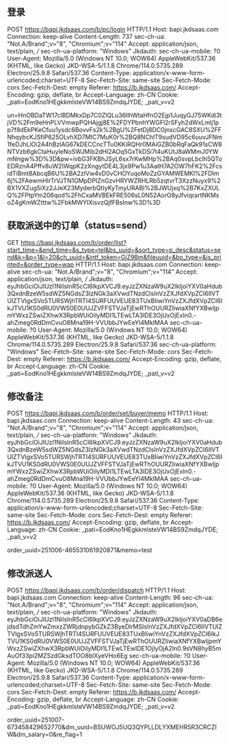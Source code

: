 ## 登录
POST https://bapi.jkdsaas.com/b/pc/login HTTP/1.1
Host: bapi.jkdsaas.com
Connection: keep-alive
Content-Length: 737
sec-ch-ua: "Not.A/Brand";v="8", "Chromium";v="114"
Accept: application/json, text/plain, */*
sec-ch-ua-platform: "Windows"
Jkdauth: 
sec-ch-ua-mobile: ?0
User-Agent: Mozilla/5.0 (Windows NT 10.0; WOW64) AppleWebKit/537.36 (KHTML, like Gecko) JKD-WSA-5/1.1.8 Chrome/114.0.5735.289 Electron/25.9.8 Safari/537.36
Content-Type: application/x-www-form-urlencoded;charset=UTF-8
Sec-Fetch-Site: same-site
Sec-Fetch-Mode: cors
Sec-Fetch-Dest: empty
Referer: https://b.jkdsaas.com/
Accept-Encoding: gzip, deflate, br
Accept-Language: zh-CN
Cookie: _pati=EodKno1HEgkkmlsteVW14BS9ZmdqJYDE; _pati_v=v2

un=HnOBDaTW17clBDMkxDp7C0ZlQLu36llhWtaHfnO2Ejp1JuqyGJ75WKdi3tjVD%2Fm9eHnPLVVmwpPQHAjgj8E%2FDYPbnhYWGFl2rSFyh2dWxLmlj1pp7f8dEkPKeCfuu1ysdc6BovvFs2k%2BgU%2FetDj8DC0jnscGAC8SXU%2FFNhqybcKJSfiP625OLvhXD7MIC7MuK0r%2BQ8NChlT9sudVD95c6uuvJFNm1feDJhLlOi2A4hBzlAG67kDECCncTTu0KKiRQHr0MAiGZB0bRqFaQk91sCW8NTVzb6gkCtaHuyIeNoSWJMib2dHI2AOq5GxTkDSi7t4uKUtJ8aWMmJ0YWmNngw%3D%3D&pw=ivbG3FKBhJSyL6sx7rKwMHp%2BAq0svpLbcIh5QToEDRznA4Pffv8uW2IWqpK2zXngytDE4L3jx9Pw1u3AatH7A2OW7hFK2%2FcsidTiBmt8AbcqB6U%2BA2zIVw4vD0vCHOYuqoMoZzGYAMWEMKl%2FDIm6j%2FAewmHIrTrVJTN1GMpDPIZnGzvHRYWZRHLRb5zqtvrT3XzzNuyx9%2BX1VXZug5iXz2JJeX23MyderbQtIyKyTmyURABl%2BJWUjxq%2B7KxZXULQ%2FPtpYm206qod%2FhCxaMVBEkFRE506sL0N52AorO8yJfviqrartNKMsoZ4gKmWZtttw%2FbkMWYIXisvzQjfFBsInw%3D%3D

## 获取派送中的订单（status=send）
GET https://bapi.jkdsaas.com/b/order/list?start_time=&end_time=&s_type=tel&bs_uuid=&sort_type=p_desc&status=send&k=&p=1&l=20&ch_uuid=&intf_token=GjZ9Bm&fileuuid=&bo_type=&is_printed=&order_type=wap HTTP/1.1
Host: bapi.jkdsaas.com
Connection: keep-alive
sec-ch-ua: "Not.A/Brand";v="8", "Chromium";v="114"
Accept: application/json, text/plain, */*
Jkdauth: eyJhbGciOiJIUzI1NiIsInR5cCI6IkpXVCJ9.eyJzZXNzaW9uX2lkIjoiYXV0aHdub3QxdnBzeW5sdWZ5NGdsZ3IzNGk3aXVwdTNzdCIsInVzZXJfdXVpZCI6IlVTUlZTVlgxSVo5TURSWjhTRTI4SURFUUVEUE83TUxBIiwiYnVzZXJfdXVpZCI6IkJTVU1KS0dRU0VWS0E0UUJZVFFSTVJaTjEwRThOUURZIiwiaXNfYXBwIjpmYWxzZSwiZXhwX3RpbWUiOiIyMDI1LTEwLTA3IDE3OjUxOjExIn0.-ahZmeg0RdDmCvuO8Mna19H-VVUbbJYwEeYI4MkIMAA
sec-ch-ua-mobile: ?0
User-Agent: Mozilla/5.0 (Windows NT 10.0; WOW64) AppleWebKit/537.36 (KHTML, like Gecko) JKD-WSA-5/1.1.8 Chrome/114.0.5735.289 Electron/25.9.8 Safari/537.36
sec-ch-ua-platform: "Windows"
Sec-Fetch-Site: same-site
Sec-Fetch-Mode: cors
Sec-Fetch-Dest: empty
Referer: https://b.jkdsaas.com/
Accept-Encoding: gzip, deflate, br
Accept-Language: zh-CN
Cookie: _pati=EodKno1HEgkkmlsteVW14BS9ZmdqJYDE; _pati_v=v2

## 修改备注
POST https://bapi.jkdsaas.com/b/order/set/buyer/memo HTTP/1.1
Host: bapi.jkdsaas.com
Connection: keep-alive
Content-Length: 43
sec-ch-ua: "Not.A/Brand";v="8", "Chromium";v="114"
Accept: application/json, text/plain, */*
sec-ch-ua-platform: "Windows"
Jkdauth: eyJhbGciOiJIUzI1NiIsInR5cCI6IkpXVCJ9.eyJzZXNzaW9uX2lkIjoiYXV0aHdub3QxdnBzeW5sdWZ5NGdsZ3IzNGk3aXVwdTNzdCIsInVzZXJfdXVpZCI6IlVTUlZTVlgxSVo5TURSWjhTRTI4SURFUUVEUE83TUxBIiwiYnVzZXJfdXVpZCI6IkJTVU1KS0dRU0VWS0E0UUJZVFFSTVJaTjEwRThOUURZIiwiaXNfYXBwIjpmYWxzZSwiZXhwX3RpbWUiOiIyMDI1LTEwLTA3IDE3OjUxOjExIn0.-ahZmeg0RdDmCvuO8Mna19H-VVUbbJYwEeYI4MkIMAA
sec-ch-ua-mobile: ?0
User-Agent: Mozilla/5.0 (Windows NT 10.0; WOW64) AppleWebKit/537.36 (KHTML, like Gecko) JKD-WSA-5/1.1.8 Chrome/114.0.5735.289 Electron/25.9.8 Safari/537.36
Content-Type: application/x-www-form-urlencoded;charset=UTF-8
Sec-Fetch-Site: same-site
Sec-Fetch-Mode: cors
Sec-Fetch-Dest: empty
Referer: https://b.jkdsaas.com/
Accept-Encoding: gzip, deflate, br
Accept-Language: zh-CN
Cookie: _pati=EodKno1HEgkkmlsteVW14BS9ZmdqJYDE; _pati_v=v2

order_uuid=251006-465531061920871&memo=test

## 修改派送人
POST https://bapi.jkdsaas.com/b/order/dispatch HTTP/1.1
Host: bapi.jkdsaas.com
Connection: keep-alive
Content-Length: 96
sec-ch-ua: "Not.A/Brand";v="8", "Chromium";v="114"
Accept: application/json, text/plain, */*
sec-ch-ua-platform: "Windows"
Jkdauth: eyJhbGciOiJIUzI1NiIsInR5cCI6IkpXVCJ9.eyJzZXNzaW9uX2lkIjoiYXV0aDB6ejdsdTdhZmYwZmxzZWRjdnpybGZkZ3ByeDlrMSIsInVzZXJfdXVpZCI6IlVTUlZTVlgxSVo5TURSWjhTRTI4SURFUUVEUE83TUxBIiwiYnVzZXJfdXVpZCI6IkJTVU1KS0dRU0VWS0E0UUJZVFFSTVJaTjEwRThOUURZIiwiaXNfYXBwIjpmYWxzZSwiZXhwX3RpbWUiOiIyMDI1LTEwLTEwIDE1OjIyOjA2In0.9sVN8hyB5mAuOf33pi2MZSzdGksdTOO8blXyeVHo6Eg
sec-ch-ua-mobile: ?0
User-Agent: Mozilla/5.0 (Windows NT 10.0; WOW64) AppleWebKit/537.36 (KHTML, like Gecko) JKD-WSA-5/1.1.8 Chrome/114.0.5735.289 Electron/25.9.8 Safari/537.36
Content-Type: application/x-www-form-urlencoded;charset=UTF-8
Sec-Fetch-Site: same-site
Sec-Fetch-Mode: cors
Sec-Fetch-Dest: empty
Referer: https://b.jkdsaas.com/
Accept-Encoding: gzip, deflate, br
Accept-Language: zh-CN
Cookie: _pati=EodKno1HEgkkmlsteVW14BS9ZmdqJYDE; _pati_v=v2

order_uuid=251007-673458429652770&dm_uuid=BSUWOJ5UQ3QYPLLDLYXMEHR5R3CRCZIW&dm_salary=0&re_flag=1